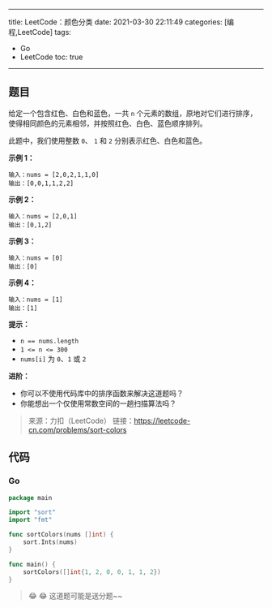 ----
title: LeetCode：颜色分类
date: 2021-03-30 22:11:49
categories: [编程,LeetCode]
tags: 
- Go
- LeetCode
toc: true
----

## 题目

给定一个包含红色、白色和蓝色，一共 `n` 个元素的数组，原地对它们进行排序，使得相同颜色的元素相邻，并按照红色、白色、蓝色顺序排列。

此题中，我们使用整数 `0`、 `1` 和 `2` 分别表示红色、白色和蓝色。

**示例 1：**

```
输入：nums = [2,0,2,1,1,0]
输出：[0,0,1,1,2,2]
```

<!-- more -->

**示例 2：**

```
输入：nums = [2,0,1]
输出：[0,1,2]
```

**示例 3：**

```
输入：nums = [0]
输出：[0]
```

**示例 4：**

```
输入：nums = [1]
输出：[1]
```

**提示：**

- `n == nums.length`
- `1 <= n <= 300`
- `nums[i]` 为 `0`、`1` 或 `2`
 

**进阶：**

- 你可以不使用代码库中的排序函数来解决这道题吗？
- 你能想出一个仅使用常数空间的一趟扫描算法吗？

> 来源：力扣（LeetCode）
> 链接：https://leetcode-cn.com/problems/sort-colors

## 代码

### Go

```go
package main

import "sort"
import "fmt"

func sortColors(nums []int) {
	sort.Ints(nums)
}

func main() {
	sortColors([]int{1, 2, 0, 0, 1, 1, 2})
}
```

> 😂 😂 这道题可能是送分题~~